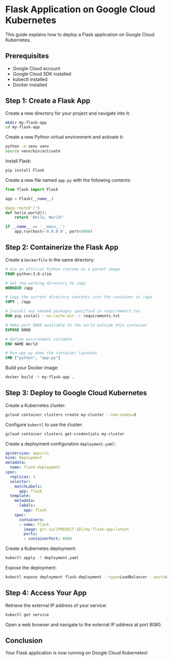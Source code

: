 # Flask Application on Google Cloud Kubernetes

This guide explains how to deploy a Flask application on Google Cloud Kubernetes.

## Prerequisites

- Google Cloud account
- Google Cloud SDK installed
- kubectl installed
- Docker installed

## Step 1: Create a Flask App

Create a new directory for your project and navigate into it:

```bash
mkdir my-flask-app
cd my-flask-app
```

Create a new Python virtual environment and activate it:

```bash
python -m venv venv
source venv/bin/activate
```

Install Flask:

```bash
pip install Flask
```

Create a new file named `app.py` with the following contents:

```python
from flask import Flask

app = Flask(__name__)

@app.route('/')
def hello_world():
    return 'Hello, World!'

if __name__ == '__main__':
    app.run(host='0.0.0.0', port=8080)
```

## Step 2: Containerize the Flask App

Create a `Dockerfile` in the same directory:

```Dockerfile
# Use an official Python runtime as a parent image
FROM python:3.8-slim

# Set the working directory to /app
WORKDIR /app

# Copy the current directory contents into the container at /app
COPY . /app

# Install any needed packages specified in requirements.txt
RUN pip install --no-cache-dir -r requirements.txt

# Make port 8080 available to the world outside this container
EXPOSE 8080

# Define environment variable
ENV NAME World

# Run app.py when the container launches
CMD ["python", "app.py"]
```

Build your Docker image:

```bash
docker build -t my-flask-app .
```

## Step 3: Deploy to Google Cloud Kubernetes

Create a Kubernetes cluster:

```bash
gcloud container clusters create my-cluster --num-nodes=3
```

Configure `kubectl` to use the cluster:

```bash
gcloud container clusters get-credentials my-cluster
```

Create a deployment configuration `deployment.yaml`:

```yaml
apiVersion: apps/v1
kind: Deployment
metadata:
  name: flask-deployment
spec:
  replicas: 3
  selector:
    matchLabels:
      app: flask
  template:
    metadata:
      labels:
        app: flask
    spec:
      containers:
      - name: flask
        image: gcr.io/[PROJECT-ID]/my-flask-app:latest
        ports:
        - containerPort: 8080
```

Create a Kubernetes deployment:

```bash
kubectl apply -f deployment.yaml
```

Expose the deployment:

```bash
kubectl expose deployment flask-deployment --type=LoadBalancer --port=8080
```

## Step 4: Access Your App

Retrieve the external IP address of your service:

```bash
kubectl get service
```

Open a web browser and navigate to the external IP address at port 8080.

## Conclusion

Your Flask application is now running on Google Cloud Kubernetes!
